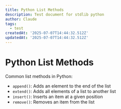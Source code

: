 ```yaml
---
title: Python List Methods
description: Test document for stdlib python
author: Claude
tags:
  - test
createdAt: '2025-07-07T14:44:32.512Z'
updatedAt: '2025-07-07T14:44:32.512Z'
---
```

# Python List Methods

Common list methods in Python:

- `append()`: Adds an element to the end of the list
- `extend()`: Adds all elements of a list to another list
- `insert()`: Inserts an item at a given position
- `remove()`: Removes an item from the list
